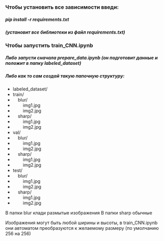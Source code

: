 ### Чтобы установить все зависимости введи: 
##### pip install -r requirements.txt 
##### (установит все библиотеки из файл requirements.txt)

### Чтобы запустить train_CNN.ipynb 
##### Либо запусти сначала prepare_data.ipynb (он подготовит данные и положит в папку labeled_dataset) 
##### Либо как то сам создай такую папочную структуру: 
* labeled_dataset/ 
* train/ 
* &nbsp;&nbsp;&nbsp;&nbsp;blur/ 
* &nbsp;&nbsp;&nbsp;&nbsp;&nbsp;&nbsp;&nbsp;&nbsp;img1.jpg 
* &nbsp;&nbsp;&nbsp;&nbsp;&nbsp;&nbsp;&nbsp;&nbsp;img2.jpg 
* &nbsp;&nbsp;&nbsp;&nbsp;sharp/ 
* &nbsp;&nbsp;&nbsp;&nbsp;&nbsp;&nbsp;&nbsp;&nbsp;img1.jpg 
* &nbsp;&nbsp;&nbsp;&nbsp;&nbsp;&nbsp;&nbsp;&nbsp;img2.jpg 
* val/ 
* &nbsp;&nbsp;&nbsp;&nbsp;blur/ 
* &nbsp;&nbsp;&nbsp;&nbsp;&nbsp;&nbsp;&nbsp;&nbsp;img1.jpg 
* &nbsp;&nbsp;&nbsp;&nbsp;&nbsp;&nbsp;&nbsp;&nbsp;img2.jpg 
* &nbsp;&nbsp;&nbsp;&nbsp;sharp/ 
* &nbsp;&nbsp;&nbsp;&nbsp;&nbsp;&nbsp;&nbsp;&nbsp;img1.jpg 
* &nbsp;&nbsp;&nbsp;&nbsp;&nbsp;&nbsp;&nbsp;&nbsp;img2.jpg 
* test/ 
* &nbsp;&nbsp;&nbsp;&nbsp;blur/ 
* &nbsp;&nbsp;&nbsp;&nbsp;&nbsp;&nbsp;&nbsp;&nbsp;img1.jpg 
* &nbsp;&nbsp;&nbsp;&nbsp;&nbsp;&nbsp;&nbsp;&nbsp;img2.jpg 
* &nbsp;&nbsp;&nbsp;&nbsp;sharp/ 
* &nbsp;&nbsp;&nbsp;&nbsp;&nbsp;&nbsp;&nbsp;&nbsp;img1.jpg 
* &nbsp;&nbsp;&nbsp;&nbsp;&nbsp;&nbsp;&nbsp;&nbsp;img2.jpg 

В папки blur клади размытые изображения В папки sharp обычные

Изображения могут быть любой ширины и высоты, в train_CNN.ipynb они автоматом преобразуются к желаемому размеру (по умолчанию 256 на 256)
